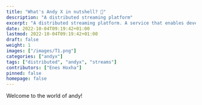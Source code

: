 ```yaml
---
title: "What's Andy X in nutshell? 🥜"
description: "A distributed streaming platform"
excerpt: "A distributed streaming platform. A service that enables developers to isolate their services, achive asynchronous commuincation."
date: 2022-10-04T09:19:42+01:00
lastmod: 2022-10-04T09:19:42+01:00
draft: false
weight: 1
images: ["/images/T1.png"]
categories: ["andyx"]
tags: ["distributed", "andyx", "streams"]
contributors: ["Enes Hoxha"]
pinned: false
homepage: false
---
```


Welcome to the world of andy!
